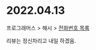 # 2022.04.13

프로그래머스 > 해시 > [전화번호 목록](https://school.programmers.co.kr/learn/courses/30/lessons/42577)

리뷰는 정신차리고 내일 하겠음.


